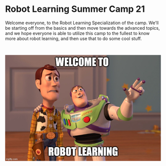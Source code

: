 # Robot Learning Summer Camp 21
Welcome everyone, to the Robot Learning Specialization of the camp. We'll be starting off from the basics and then move towards the advanced topics, and we hope everyone is able to utilize this camp to the fullest to know more about robot learning, and then use that to do some cool stuff.

<br>
<p align="center">
<img src='5elhnd.jpg'>
</p>
